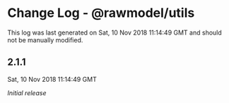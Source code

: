 # Change Log - @rawmodel/utils

This log was last generated on Sat, 10 Nov 2018 11:14:49 GMT and should not be manually modified.

## 2.1.1
Sat, 10 Nov 2018 11:14:49 GMT

*Initial release*

